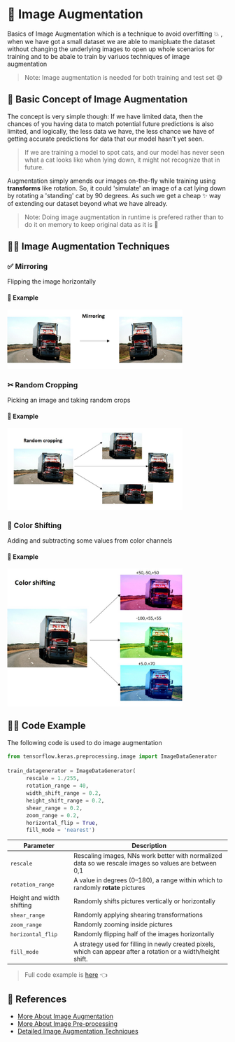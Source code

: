 # 🤡 Image Augmentation
Basics of Image Augmentation which is a technique to avoid overfitting :boom: , when we have got a small dataset we are able to manipluate the dataset without changing the underlying images to open up whole scenarios for training and to be abale to train by variuos techniques of image augmentation 

> Note: Image augmentation is needed for both training and test set :sweat_smile:

## 🚩 Basic Concept of Image Augmentation

The concept is very simple though: If we have limited data, then the chances of you having data to match potential future predictions is also limited, and logically, the less data we have, the less chance we have of getting accurate predictions for data that our model hasn't yet seen.

> If we are training a model to spot cats, and our model has never seen what a cat looks like when lying down, it might not recognize that in future.

Augmentation simply amends our images on-the-fly while training using **transforms** like rotation. So, it could 'simulate' an image of a cat lying down by rotating a 'standing' cat by 90 degrees. As such we get a cheap :sparkles: way of extending our dataset beyond what we have already.

> Note: Doing image augmentation in runtime is prefered rather than to do it on memory to keep original data as it is :thinking:


## 🤸‍♀️ Image Augmentation Techniques
### ✅ Mirroring 
Flipping the image horizontally

#### 🚀 Example
<img src="../res/Mirroring.jpg" width="400"  />


### ✂ Random Cropping 
Picking an image and taking random crops

#### 🚀 Example
<img src="../res/Cropping.jpg" width="400"  />

### 🎨 Color Shifting 
Adding and subtracting some values from color channels

#### 🚀 Example
<img src="../res/ColorShifting.jpg" width="400"  />


## 👩‍💻 Code Example

The following code is used to do image augmentation

```python
from tensorflow.keras.preprocessing.image import ImageDataGenerator

train_datagenerator = ImageDataGenerator(
      rescale = 1./255,
      rotation_range = 40,
      width_shift_range = 0.2,
      height_shift_range = 0.2,
      shear_range = 0.2,
      zoom_range = 0.2,
      horizontal_flip = True,
      fill_mode = 'nearest')
```

| Parameter       | Description   |
| --------------- |---------------|
| `rescale` | Rescaling images, NNs work better with normalized data so we rescale images so values are between 0,1 |
| `rotation_range` | A value in degrees (0–180), a range within which to randomly **rotate** pictures    |
| Height and width shifting |  Randomly shifts pictures vertically or horizontally |
| `shear_range` | Randomly applying shearing transformations |
| `zoom_range` | Randomly zooming inside pictures |
| `horizontal_flip` | Randomly flipping half of the images horizontally |
|  `fill_mode` | A strategy used for filling in newly created pixels, which can appear after a rotation or a width/height shift. |


> Full code example is [here](./0-ImageAugmentation.ipynb) 👈

## 🧐 References
* [More About Image Augmentation](https://github.com/keras-team/keras-preprocessing)
* [More About Image Pre-processing](https://keras.io/preprocessing/image/)
* [Detailed Image Augmentation Techniques](http://datahacker.rs/020-cnn-data-augmentations/)

